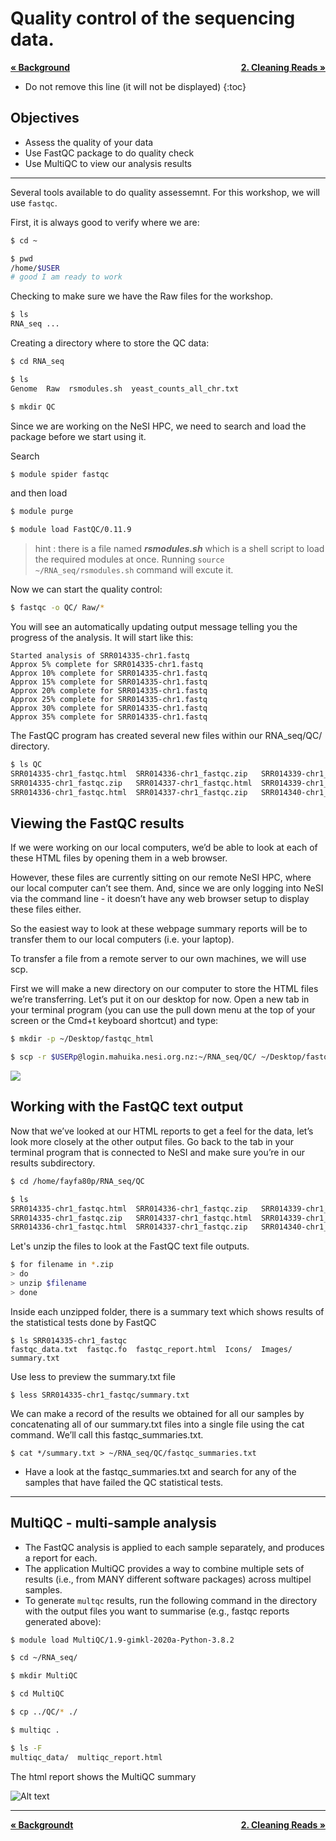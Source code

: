 
# Quality control of the sequencing data.

<p style="text-align:left;">
  <b><a class="btn" href="https://genomicsaotearoa.github.io/RNA-seq-workshop/1.Quality_Assessment/" style="background: var(--bs-green);font-weight:bold">&laquo; Background</a></b> 
  <span style="float:right;">
    <b><a class="btn" href="https://genomicsaotearoa.github.io/RNA-seq-workshop/2.Trimming_And_Filtering/" style="background: var(--bs-green);font-weight:bold">2. Cleaning Reads &raquo;</a></b>
  </span>
</p>


* Do not remove this line (it will not be displayed)
{:toc}

## Objectives

- Assess the quality of your data
- Use FastQC package to do quality check
- Use MultiQC to view our analysis results

---

Several tools available to do quality assessemnt. For this workshop, we will use `fastqc`.

First, it is always good to verify where we are:

```bash
$ cd ~

$ pwd
/home/$USER
# good I am ready to work
```

Checking to make sure we have the Raw files for the workshop.

```bash
$ ls
RNA_seq ...
```

Creating a directory where to store the QC data:

```bash
$ cd RNA_seq
```

```bash
$ ls
Genome  Raw  rsmodules.sh  yeast_counts_all_chr.txt
```

```bash
$ mkdir QC
```

Since we are working on the NeSI HPC, we need to search and load the package before we start using it.

Search

```bash
$ module spider fastqc
```

and then load 

```bash
$ module purge

$ module load FastQC/0.11.9
```
>hint : there is a file named ***rsmodules.sh*** which is a shell script to load the required modules at once. Running `source ~/RNA_seq/rsmodules.sh` command will excute it. 

Now we can start the quality control:

```bash
$ fastqc -o QC/ Raw/*
```
You will see an automatically updating output message telling you the progress of the analysis. It will start like this:

```
Started analysis of SRR014335-chr1.fastq
Approx 5% complete for SRR014335-chr1.fastq
Approx 10% complete for SRR014335-chr1.fastq
Approx 15% complete for SRR014335-chr1.fastq
Approx 20% complete for SRR014335-chr1.fastq
Approx 25% complete for SRR014335-chr1.fastq
Approx 30% complete for SRR014335-chr1.fastq
Approx 35% complete for SRR014335-chr1.fastq
```

The FastQC program has created several new files within our RNA_seq/QC/ directory.

```bash
$ ls QC
SRR014335-chr1_fastqc.html  SRR014336-chr1_fastqc.zip   SRR014339-chr1_fastqc.html  SRR014340-chr1_fastqc.zip
SRR014335-chr1_fastqc.zip   SRR014337-chr1_fastqc.html  SRR014339-chr1_fastqc.zip   SRR014341-chr1_fastqc.html
SRR014336-chr1_fastqc.html  SRR014337-chr1_fastqc.zip   SRR014340-chr1_fastqc.html  SRR014341-chr1_fastqc.zip
```

## Viewing the FastQC results

If we were working on our local computers, we’d be able to look at each of these HTML files by opening them in a web browser.

However, these files are currently sitting on our remote NeSI HPC, where our local computer can’t see them. And, since we are only logging into NeSI via the command line - it doesn’t have any web browser setup to display these files either.

So the easiest way to look at these webpage summary reports will be to transfer them to our local computers (i.e. your laptop).

To transfer a file from a remote server to our own machines, we will use scp.

First we will make a new directory on our computer to store the HTML files we’re transferring. Let’s put it on our desktop for now. Open a new tab in your terminal program (you can use the pull down menu at the top of your screen or the Cmd+t keyboard shortcut) and type:

```bash
$ mkdir -p ~/Desktop/fastqc_html 
```

```bash
$ scp -r $USERp@login.mahuika.nesi.org.nz:~/RNA_seq/QC/ ~/Desktop/fastqc_html
```

![](../Prep_Files/Images/fqc1_2.png)

## Working with the FastQC text output
Now that we’ve looked at our HTML reports to get a feel for the data, let’s look more closely at the other output files. Go back to the tab in your terminal program that is connected to NeSI and make sure you’re in our results subdirectory.

```bash
$ cd /home/fayfa80p/RNA_seq/QC

$ ls
SRR014335-chr1_fastqc.html  SRR014336-chr1_fastqc.zip   SRR014339-chr1_fastqc.html  SRR014340-chr1_fastqc.zip
SRR014335-chr1_fastqc.zip   SRR014337-chr1_fastqc.html  SRR014339-chr1_fastqc.zip   SRR014341-chr1_fastqc.html
SRR014336-chr1_fastqc.html  SRR014337-chr1_fastqc.zip   SRR014340-chr1_fastqc.html  SRR014341-chr1_fastqc.zip
```
Let's unzip the files to look at the FastQC text file outputs.

```bash
$ for filename in *.zip
> do
> unzip $filename
> done
```

Inside each unzipped folder, there is a summary text which shows results of the statistical tests done by FastQC

```
$ ls SRR014335-chr1_fastqc
fastqc_data.txt  fastqc.fo  fastqc_report.html	Icons/	Images/  summary.txt
```

Use less to preview the summary.txt file

```
$ less SRR014335-chr1_fastqc/summary.txt
```

We can make a record of the results we obtained for all our samples by concatenating all of our summary.txt files into a single file using the cat command. We’ll call this fastqc_summaries.txt.

```
$ cat */summary.txt > ~/RNA_seq/QC/fastqc_summaries.txt 
```

* Have a look at the fastqc_summaries.txt and search for any of the samples that have failed the QC statistical tests.

---

## MultiQC -  multi-sample analysis

 - The FastQC analysis is applied to each sample separately, and produces a report for each.
 - The application MultiQC provides a way to combine multiple sets of results (i.e., from MANY 
 different software packages) across multipel samples.
 - To generate `multqc` results, run the following command in the directory with the output files you want to summarise (e.g., fastqc reports generated above):
 
```bash
$ module load MultiQC/1.9-gimkl-2020a-Python-3.8.2

$ cd ~/RNA_seq/

$ mkdir MultiQC

$ cd MultiQC

$ cp ../QC/* ./

$ multiqc .

$ ls -F
multiqc_data/  multiqc_report.html
```
The html report shows the MultiQC summary

![Alt text](../Prep_Files/Images/MQC1.png)

- - - 

<p style="text-align:left;">
  <b><a class="btn" href="https://genomicsaotearoa.github.io/RNA-seq-workshop/1.Quality_Assessment/" style="background: var(--bs-green);font-weight:bold">&laquo; Backgroundt</a></b> 
  <span style="float:right;">
    <b><a class="btn" href="https://genomicsaotearoa.github.io/RNA-seq-workshop/2.Trimming_And_Filtering/" style="background: var(--bs-green);font-weight:bold">2. Cleaning Reads &raquo;</a></b>
  </span>
</p>